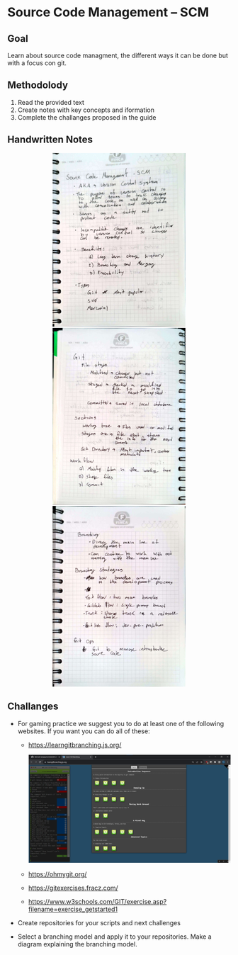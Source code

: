 # Source Code Management – SCM

## Goal 
Learn about source code managment, the different ways it can be done but with a focus con git. 

## Methodolody 
1) Read the provided text
2) Create notes with key concepts and iformation
3) Complete the challanges proposed in the guide

## Handwritten Notes

<p align="center">
    <img style = "width:300px" src="imgs/hw_notes/hw_notes_1.jpg">
    <img style = "width:300px" src="imgs/hw_notes/hw_notes_2.jpg">
    <img style = "width:300px" src="imgs/hw_notes/hw_notes_3.jpg">
</p>

## Challanges 
* For gaming practice we suggest you to do at least one of the following websites. If you want you can do all of these:

  - https://learngitbranching.js.org/

    <p align="center">
    <img style = "width:500px" src="imgs/challanges/ch_01.png">
    </p>

  - https://ohmygit.org/
  - https://gitexercises.fracz.com/
  - https://www.w3schools.com/GIT/exercise.asp?filename=exercise_getstarted1

* Create repositories for your scripts and next challenges

* Select a branching model and apply it to your repositories. Make a diagram explaining the branching model.
